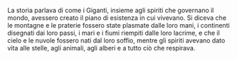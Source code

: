 La storia parlava di come i Giganti, insieme agli spiriti che governano il mondo, avessero creato il piano di esistenza in cui vivevano. Si diceva che le montagne e le praterie fossero state plasmate dalle loro mani, i continenti disegnati dai loro passi, i mari e i fiumi riempiti dalle loro lacrime, e che il cielo e le nuvole fossero nati dal loro soffio, mentre gli spiriti avevano dato vita alle stelle, agli animali, agli alberi e a tutto ciò che respirava.